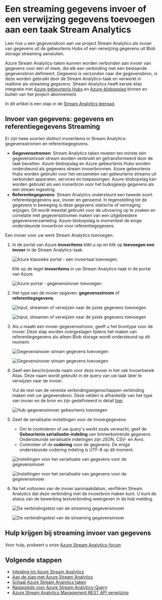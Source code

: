 <properties
    pageTitle="Een invoer van gegevens aan uw projecten Stream Analytics toevoegen | Microsoft Azure"
    description="Leer hoe u een gegevensbron aan uw project Stream Analytics als invoer van gegevens van gebeurtenis Hubs of verwijzing gegevens uit de Blog opslag streaming aansluiten."
    keywords="gegevens invoert, gegevensstromen"
    documentationCenter=""
    services="stream-analytics"
    authors="jeffstokes72"
    manager="jhubbard"
    editor="cgronlun"
/>

<tags
    ms.service="stream-analytics"
    ms.devlang="na"
    ms.topic="article"
    ms.tgt_pltfrm="na"
    ms.workload="data-services"
    ms.date="09/26/2016"
    ms.author="jeffstok"
/>


# <a name="add-a-streaming-data-input-or-reference-data-to-a-stream-analytics-job"></a>Een streaming gegevens invoer of een verwijzing gegevens toevoegen aan een taak Stream Analytics

Leer hoe u een gegevensbron aan uw project Stream Analytics als invoer van gegevens uit de gebeurtenis Hubs of een verwijzing gegevens uit Blob storage streaming aansluiten.

Azure Stream Analytics-taken kunnen worden verbonden aan invoer van gegevens voor één of meer, die elk een verbinding met een bestaande gegevensbron definieert. Gegevens is verzonden naar die gegevensbron, is deze worden gebruikt door de Stream Analytics-taak en verwerkt in realtime als streaming gegevens. Stream Analytics heeft eerste-klas integratie met [Azure gebeurtenis Hubs](https://azure.microsoft.com/services/event-hubs/) en [Azure-blobopslag](../storage/storage-dotnet-how-to-use-blobs.md) binnen en buiten van het project-abonnement.

In dit artikel is een stap in de [Stream Analytics leerpad](/documentation/learning-paths/stream-analytics/).

## <a name="data-input-streaming-data-and-reference-data"></a>Invoer van gegevens: gegevens en referentiegegevens Streaming

Er zijn twee soorten distinct invoeritems in Stream Analytics: gegevensstromen en referentiegegevens.

- **Gegevensstromen**: Stream Analytics taken moeten ten minste één gegevensinvoer stream worden verbruikt en getransformeerd door de taak bevatten. Azure-blobopslag en Azure gebeurtenis Hubs worden ondersteund als gegevens stream invoerbronnen. Azure gebeurtenis Hubs worden gebruikt voor het verzamelen van gebeurtenis streams uit verbonden apparaten, services en toepassingen. Azure-blobopslag kan worden gebruikt als een invoerbron voor het bulksgewijs gegevens als een stream ingesting.  
- **Referentiegegevens**: Stream Analytics ondersteunt een tweede soort referentiegegevens aux, invoer en genoemd.  In tegenstelling tot de gegevens in beweging is deze gegevens statische of vertraging wijzigen.  Dit wordt meestal gebruikt voor de uitvoering op te zoeken en correlatie met gegevensstromen maken van een uitgebreidere gegevensverzameling.  Azure-blobopslag is momenteel de enige ondersteunde invoerbron voor referentiegegevens.  

Een invoer voor uw werk Stream Analytics toevoegen:

1. In de portal van Azure **invoeritems** klikt u op en klik op **toevoegen een invoer** in de Stream Analytics-taak.

    ![Azure klassieke portal - een invoertaal toevoegen.](./media/stream-analytics-add-inputs/1-stream-analytics-add-inputs.png)  

    Klik op de tegel **invoeritems** in uw Stream Analytics-taak in de portal van Azure.  

    ![Azure-portal - gegevensinvoer toevoegen.](./media/stream-analytics-add-inputs/7-stream-analytics-add-inputs.png)  

2. Het type van de invoer opgeven: **gegevensstroom** of **referentiegegevens**.

    ![Input, streamen of verwijzen naar de juiste gegevens toevoegen](./media/stream-analytics-add-inputs/2-stream-analytics-add-inputs.png)  

    ![Input, streamen of verwijzen naar de juiste gegevens toevoegen](./media/stream-analytics-add-inputs/8-stream-analytics-add-inputs.png)  

3. Als u maakt een invoer gegevensstroom, geeft u het brontype voor de invoer.  Deze stap worden overgeslagen tijdens het maken van referentiegegevens als alleen Blob storage wordt ondersteund op dit moment.

    ![Gegevensinvoer stream gegevens toevoegen](./media/stream-analytics-add-inputs/3-stream-analytics-add-inputs.png)  

    ![Gegevensinvoer stream gegevens toevoegen](./media/stream-analytics-add-inputs/9-stream-analytics-add-inputs.png)  

4. Geef een beschrijvende naam voor deze invoer in het vak Invoerbereik Alias.  Deze naam wordt gebruikt in de query van uw taak later te verwijzen naar de invoer.

    Vul de rest van de vereiste verbindingseigenschappen verbinding maken met uw gegevensbron. Deze velden is afhankelijk van het type van invoer en de bron en zijn gedefinieerd in detail [hier](stream-analytics-create-a-job.md).  

    ![Hub-gegevensinvoer gebeurtenis toevoegen](./media/stream-analytics-add-inputs/4-stream-analytics-add-inputs.png)  

5. Geef de serialisatie-instellingen voor de invoergegevens:
    - Om te controleren of uw query's werkt zoals verwacht, geef de **Gebeurtenis serialisatie-indeling** van binnenkomende gegevens.  Ondersteunde serialisatie indelingen zijn JSON, CSV- en Avro.
    - Controleer of de **codering** voor de gegevens.  De enige ondersteunde codering indeling is UTF-8 op dit moment.

    ![Instellingen voor het serialisatie van gegevens voor de gegevensinvoer](./media/stream-analytics-add-inputs/5-stream-analytics-add-inputs.png)  

    ![Instellingen voor het serialisatie van gegevens voor de gegevensinvoer](./media/stream-analytics-add-inputs/10-stream-analytics-add-inputs.png)  

6. Na het voltooien van de invoer aanmaakdatum, verifiëren Stream Analytics dat deze verbinding met de invoerbron maken kunt.  U kunt de status van de bewerking testverbinding weergeven in de hub melding.

    ![De verbindingstest van de streaming gegevensinvoer](./media/stream-analytics-add-inputs/6-stream-analytics-add-inputs.png)  

    ![De verbindingstest van de streaming gegevensinvoer](./media/stream-analytics-add-inputs/11-stream-analytics-add-inputs.png)  

## <a name="get-help-with-streaming-data-inputs"></a>Hulp krijgen bij streaming invoer van gegevens
Voor hulp, probeert u onze [Azure Stream Analytics-forum](https://social.msdn.microsoft.com/Forums/en-US/home?forum=AzureStreamAnalytics)

## <a name="next-steps"></a>Volgende stappen

- [Inleiding tot Azure Stream Analytics](stream-analytics-introduction.md)
- [Aan de slag met Azure Stream Analytics](stream-analytics-get-started.md)
- [Schaal Azure Stream Analytics taken](stream-analytics-scale-jobs.md)
- [Naslaggids voor Azure Stream Analytics-Query](https://msdn.microsoft.com/library/azure/dn834998.aspx)
- [Azure Stream Analytics Management REST API verwijzing](https://msdn.microsoft.com/library/azure/dn835031.aspx)
